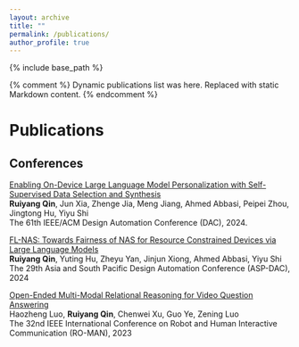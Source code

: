 ```yaml
---
layout: archive
title: ""
permalink: /publications/
author_profile: true
---
```




{% include base_path %}

{% comment %}
Dynamic publications list was here. Replaced with static Markdown content.
{% endcomment %}

Publications
=====

Conferences
-----
[Enabling On-Device Large Language Model Personalization with Self-Supervised Data Selection and Synthesis](https://arxiv.org/pdf/2311.12275.pdf) <br>
**Ruiyang Qin**, Jun Xia, Zhenge Jia, Meng Jiang, Ahmed Abbasi, Peipei Zhou, Jingtong Hu, Yiyu Shi <br>
The 61th IEEE/ACM Design Automation Conference (DAC), 2024. <br>

[FL-NAS: Towards Fairness of NAS for Resource Constrained Devices via Large Language Models](https://arxiv.org/pdf/2402.06696.pdf) <br>
**Ruiyang Qin**, Yuting Hu, Zheyu Yan, Jinjun Xiong, Ahmed Abbasi, Yiyu Shi <br>
The 29th Asia and South Pacific Design Automation Conference (ASP-DAC), 2024

[Open-Ended Multi-Modal Relational Reasoning for Video Question Answering](https://ieeexplore.ieee.org/stamp/stamp.jsp?arnumber=10309342) <br>
Haozheng Luo, **Ruiyang Qin**, Chenwei Xu, Guo Ye, Zening Luo <br>
The 32nd IEEE International Conference on Robot and Human Interactive Communication (RO-MAN), 2023

